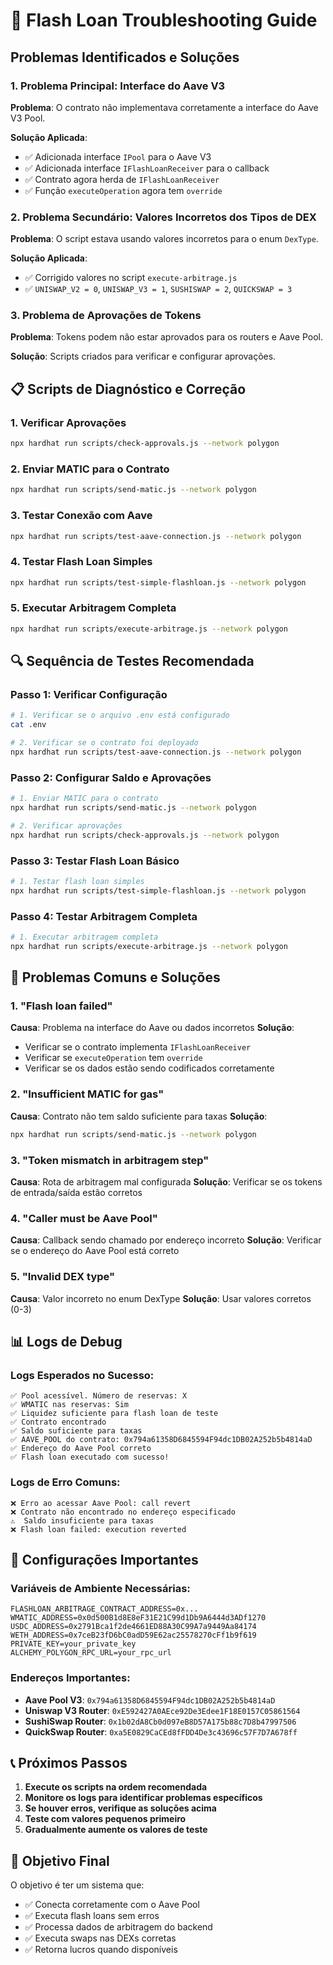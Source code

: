 # 🔧 Flash Loan Troubleshooting Guide

## Problemas Identificados e Soluções

### 1. **Problema Principal: Interface do Aave V3**

**Problema**: O contrato não implementava corretamente a interface do Aave V3 Pool.

**Solução Aplicada**:
- ✅ Adicionada interface `IPool` para o Aave V3
- ✅ Adicionada interface `IFlashLoanReceiver` para o callback
- ✅ Contrato agora herda de `IFlashLoanReceiver`
- ✅ Função `executeOperation` agora tem `override`

### 2. **Problema Secundário: Valores Incorretos dos Tipos de DEX**

**Problema**: O script estava usando valores incorretos para o enum `DexType`.

**Solução Aplicada**:
- ✅ Corrigido valores no script `execute-arbitrage.js`
- ✅ `UNISWAP_V2 = 0`, `UNISWAP_V3 = 1`, `SUSHISWAP = 2`, `QUICKSWAP = 3`

### 3. **Problema de Aprovações de Tokens**

**Problema**: Tokens podem não estar aprovados para os routers e Aave Pool.

**Solução**: Scripts criados para verificar e configurar aprovações.

## 📋 Scripts de Diagnóstico e Correção

### 1. **Verificar Aprovações**
```bash
npx hardhat run scripts/check-approvals.js --network polygon
```

### 2. **Enviar MATIC para o Contrato**
```bash
npx hardhat run scripts/send-matic.js --network polygon
```

### 3. **Testar Conexão com Aave**
```bash
npx hardhat run scripts/test-aave-connection.js --network polygon
```

### 4. **Testar Flash Loan Simples**
```bash
npx hardhat run scripts/test-simple-flashloan.js --network polygon
```

### 5. **Executar Arbitragem Completa**
```bash
npx hardhat run scripts/execute-arbitrage.js --network polygon
```

## 🔍 Sequência de Testes Recomendada

### Passo 1: Verificar Configuração
```bash
# 1. Verificar se o arquivo .env está configurado
cat .env

# 2. Verificar se o contrato foi deployado
npx hardhat run scripts/test-aave-connection.js --network polygon
```

### Passo 2: Configurar Saldo e Aprovações
```bash
# 1. Enviar MATIC para o contrato
npx hardhat run scripts/send-matic.js --network polygon

# 2. Verificar aprovações
npx hardhat run scripts/check-approvals.js --network polygon
```

### Passo 3: Testar Flash Loan Básico
```bash
# 1. Testar flash loan simples
npx hardhat run scripts/test-simple-flashloan.js --network polygon
```

### Passo 4: Testar Arbitragem Completa
```bash
# 1. Executar arbitragem completa
npx hardhat run scripts/execute-arbitrage.js --network polygon
```

## 🚨 Problemas Comuns e Soluções

### 1. **"Flash loan failed"**
**Causa**: Problema na interface do Aave ou dados incorretos
**Solução**: 
- Verificar se o contrato implementa `IFlashLoanReceiver`
- Verificar se `executeOperation` tem `override`
- Verificar se os dados estão sendo codificados corretamente

### 2. **"Insufficient MATIC for gas"**
**Causa**: Contrato não tem saldo suficiente para taxas
**Solução**: 
```bash
npx hardhat run scripts/send-matic.js --network polygon
```

### 3. **"Token mismatch in arbitragem step"**
**Causa**: Rota de arbitragem mal configurada
**Solução**: Verificar se os tokens de entrada/saída estão corretos

### 4. **"Caller must be Aave Pool"**
**Causa**: Callback sendo chamado por endereço incorreto
**Solução**: Verificar se o endereço do Aave Pool está correto

### 5. **"Invalid DEX type"**
**Causa**: Valor incorreto no enum DexType
**Solução**: Usar valores corretos (0-3)

## 📊 Logs de Debug

### Logs Esperados no Sucesso:
```
✅ Pool acessível. Número de reservas: X
✅ WMATIC nas reservas: Sim
✅ Liquidez suficiente para flash loan de teste
✅ Contrato encontrado
✅ Saldo suficiente para taxas
✅ AAVE_POOL do contrato: 0x794a61358D6845594F94dc1DB02A252b5b4814aD
✅ Endereço do Aave Pool correto
✅ Flash loan executado com sucesso!
```

### Logs de Erro Comuns:
```
❌ Erro ao acessar Aave Pool: call revert
❌ Contrato não encontrado no endereço especificado
⚠️  Saldo insuficiente para taxas
❌ Flash loan failed: execution reverted
```

## 🔧 Configurações Importantes

### Variáveis de Ambiente Necessárias:
```env
FLASHLOAN_ARBITRAGE_CONTRACT_ADDRESS=0x...
WMATIC_ADDRESS=0x0d500B1d8E8eF31E21C99d1Db9A6444d3ADf1270
USDC_ADDRESS=0x2791Bca1f2de4661ED88A30C99A7a9449Aa84174
WETH_ADDRESS=0x7ceB23fD6bC0adD59E62ac25578270cFf1b9f619
PRIVATE_KEY=your_private_key
ALCHEMY_POLYGON_RPC_URL=your_rpc_url
```

### Endereços Importantes:
- **Aave Pool V3**: `0x794a61358D6845594F94dc1DB02A252b5b4814aD`
- **Uniswap V3 Router**: `0xE592427A0AEce92De3Edee1F18E0157C05861564`
- **SushiSwap Router**: `0x1b02dA8Cb0d097eB8D57A175b88c7D8b47997506`
- **QuickSwap Router**: `0xa5E0829CaCEd8fFDD4De3c43696c57F7D7A678ff`

## 📞 Próximos Passos

1. **Execute os scripts na ordem recomendada**
2. **Monitore os logs para identificar problemas específicos**
3. **Se houver erros, verifique as soluções acima**
4. **Teste com valores pequenos primeiro**
5. **Gradualmente aumente os valores de teste**

## 🎯 Objetivo Final

O objetivo é ter um sistema que:
- ✅ Conecta corretamente com o Aave Pool
- ✅ Executa flash loans sem erros
- ✅ Processa dados de arbitragem do backend
- ✅ Executa swaps nas DEXs corretas
- ✅ Retorna lucros quando disponíveis 